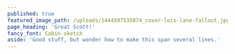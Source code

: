 ```yaml
---
published: true
featured_image_path: /uploads/1444597535074_cover-lois-lane-fallout.jpg
page_heading: 'Great Scott!'
fancy_font: Cabin-sketch
aside: 'Good stuff, but wonder how to make this span several lines.'
---
```


